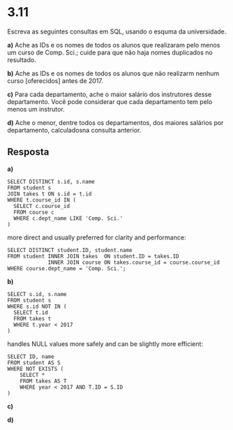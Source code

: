 # 3.11

Escreva as seguintes consultas em SQL, usando o esquma da universidade.

**a)** Ache as IDs e os nomes de todos os alunos que realizaram pelo menos um curso de Comp. Sci.; cuide para que não haja nomes duplicados no resultado.

**b)** Ache as IDs e os nomes de todos os alunos que não realizarm nenhum curso [oferecidos] antes de 2017.

**c)** Para cada departamento, ache o maior salário dos instrutores desse departamento. Você pode considerar que cada departamento tem pelo menos um instrutor.

**d)** Ache o menor, dentre todos os departamentos, dos maiores salários por departamento, calculadosna consulta anterior.

## Resposta

**a)**

```
SELECT DISTINCT s.id, s.name
FROM student s
JOIN takes t ON s.id = t.id
WHERE t.course_id IN (
  SELECT c.course_id
  FROM course c
  WHERE c.dept_name LIKE 'Comp. Sci.'
)
```

more direct and usually preferred for clarity and performance:

```
SELECT DISTINCT student.ID, student.name
FROM student INNER JOIN takes  ON student.ID = takes.ID 
             INNER JOIN course ON takes.course_id = course.course_id
WHERE course.dept_name = 'Comp. Sci.';
```

**b)**
  
```
SELECT s.id, s.name
FROM student s
WHERE s.id NOT IN (
  SELECT t.id
  FROM takes t
  WHERE t.year < 2017
)
```

handles NULL values more safely and can be slightly more efficient:

```
SELECT ID, name 
FROM student AS S
WHERE NOT EXISTS (
    SELECT * 
    FROM takes AS T
    WHERE year < 2017 AND T.ID = S.ID 
)
```

**c)**



**d)**









